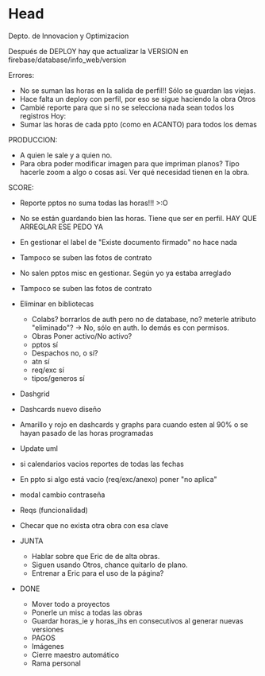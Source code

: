 # Head
Depto. de Innovacion y Optimizacion

Después de DEPLOY hay que actualizar la VERSION en firebase/database/info_web/version
 
 Errores:
   - No se suman las horas en la salida de perfil!! Sólo se guardan las viejas.
   - Hace falta un deploy con perfil, por eso se sigue haciendo la obra Otros
   - Cambié reporte para que si no se selecciona nada sean todos los registros
 Hoy:
  - Sumar las horas de cada ppto (como en ACANTO) para todos los demas

PRODUCCION:
  - A quien le sale y a quien no.
  - Para obra poder modificar imagen para que impriman planos? Tipo hacerle zoom a algo o cosas así. Ver qué necesidad tienen en la obra.

 
SCORE:
  - Reporte pptos no suma todas las horas!!! >:O 
  - No se están guardando bien las horas. Tiene que ser en perfil. HAY QUE ARREGLAR ESE PEDO YA
  - En gestionar el label de "Existe documento firmado" no hace nada
  - Tampoco se suben las fotos de contrato
  - No salen pptos misc en gestionar. Según yo ya estaba arreglado
  
  - Tampoco se suben las fotos de contrato
  - Eliminar en bibliotecas
    - Colabs? borrarlos de auth pero no de database, no? meterle atributo "eliminado"? -> No, sólo en auth. lo demás es con permisos.
    - Obras Poner activo/No activo?
    - pptos sí
    - Despachos no, o sí?
    - atn sí
    - req/exc sí
    - tipos/generos sí
  - Dashgrid
  - Dashcards nuevo diseño
  - Amarillo y rojo en dashcards y graphs para cuando esten al 90% o se hayan pasado de las horas programadas
  - Update uml
  - si calendarios vacios reportes de todas las fechas
  - En ppto si algo está vacio (req/exc/anexo) poner "no aplica"
  - modal cambio contraseña
  - Reqs (funcionalidad)
  - Checar que no exista otra obra con esa clave

- JUNTA
  - Hablar sobre que Eric de de alta obras.
  - Siguen usando Otros, chance quitarlo de plano.
  - Entrenar a Eric para el uso de la página?
  
- DONE
  - Mover todo a proyectos
  - Ponerle un misc a todas las obras
  - Guardar horas_ie y horas_ihs en consecutivos al generar nuevas versiones
  - PAGOS
  - Imágenes
  - Cierre maestro automático
  - Rama personal
